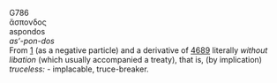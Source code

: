 G786  
ἄσπονδος  
aspondos  
*as‘-pon-dos*  
From [1](g0001) (as a negative particle) and a derivative of
[4689](g4689) literally *without* *libation* (which usually accompanied
a treaty), that is, (by implication) *truceless:* - implacable,
truce-breaker.  
